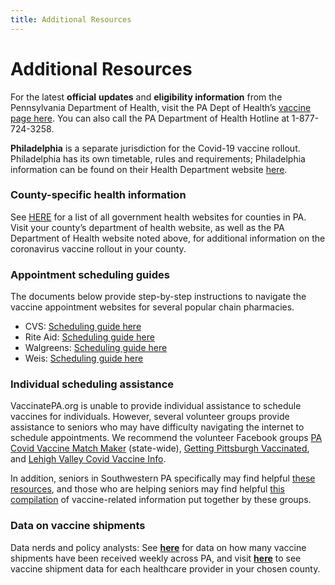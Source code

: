 ```yaml
---
title: Additional Resources
---
```


# Additional Resources

For the latest **official** **updates** and **eligibility information** from the Pennsylvania Department of Health, visit the PA Dept of Health’s [vaccine page here](https://www.health.pa.gov/topics/disease/coronavirus/Pages/Vaccine.aspx). You can also call the PA Department of Health Hotline at 1-877-724-3258.

**Philadelphia** is a separate jurisdiction for the Covid-19 vaccine rollout. Philadelphia has its own timetable, rules and requirements; Philadelphia information can be found on their Health Department website [here](https://www.phila.gov/programs/coronavirus-disease-2019-covid-19/vaccines/about-covid-19-vaccine/).

### County-specific health information

See [HERE](https://docs.google.com/spreadsheets/d/1VVtxya-i9Tka6-uhrLvXPan9qqpt8og2Wz-pT8yawng/edit#gid=0) for a list of all government health websites for counties in PA. Visit your county’s department of health website, as well as the PA Department of Health website noted above, for additional information on the coronavirus vaccine rollout in your county.

### Appointment scheduling guides

The documents below provide step-by-step instructions to navigate the vaccine appointment websites for several popular chain pharmacies.

- CVS: [Scheduling guide here](https://drive.google.com/file/d/1dPB8b7spyRADyDA__nYfJo6VUDw2QcO6/view?usp=sharing)
- Rite Aid: [Scheduling guide here](https://drive.google.com/file/d/1h2PRp_kNFGGuieq9KIAwIkGYB1ohJYP5/view?usp=sharing)
- Walgreens: [Scheduling guide here](https://drive.google.com/file/d/1aZmz5lYQ2eh2PeALw1FrqPSJjOYJStK-/view?usp=sharing)
- Weis: [Scheduling guide here](https://drive.google.com/file/d/1L4gCp3cke2DmIiU-014GrGyhopre2L_M/view?usp=sharing)

### Individual scheduling assistance

VaccinatePA.org is unable to provide individual assistance to schedule vaccines for individuals. However, several volunteer groups provide assistance to seniors who may have difficulty navigating the internet to schedule appointments. We recommend the volunteer Facebook groups [PA Covid Vaccine Match Maker](https://www.facebook.com/groups/pacovidvaxhelp/) (state-wide), [Getting Pittsburgh Vaccinated](https://www.facebook.com/groups/gettingpittsburghvaccinated), and [Lehigh Valley Covid Vaccine Info](https://www.facebook.com/groups/407854377186364/).

In addition, seniors in Southwestern PA specifically may find helpful [these resources](https://docs.google.com/document/d/1lwtcoTAFAce4dpSylV1h53dpvFLUBLmRl8HlY_-ezLc/edit), and those who are helping seniors may find helpful [this compilation](https://docs.google.com/document/d/15NYz7vd9Ed-b6TOK5tOrtqgU8uEfSkrbLrAPaHe0kt4/edit) of vaccine-related information put together by these groups.

### Data on vaccine shipments

Data nerds and policy analysts: See **[here](https://docs.google.com/spreadsheets/d/11yyHrz0Q46NVBoHL9uP7W266Hvm_09_-FAZYwEhiJGM/edit#gid=1116579145)** for data on how many vaccine shipments have been received weekly across PA, and visit **[here](https://docs.google.com/spreadsheets/d/1KVCR3e9_G6edmEJmAEoXrOfYL7TDJ_Ww_pTBHVWNPHM/edit#gid=2037211880)** to see vaccine shipment data for each healthcare provider in your chosen county. 
